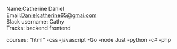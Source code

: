 Name:Catherine Daniel <br>
Email:Danielcatherine65@gmai.com <br>
Slack username: Cathy <br>
Tracks:
backend
frontend <br>

courses:
"html"
-css
-javascript
-Go
-node Just
-python
-c#
-php
